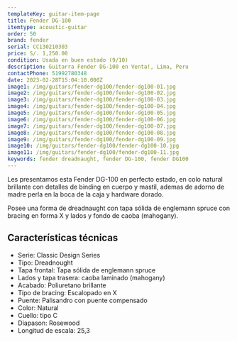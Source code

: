 ```yaml
---
templateKey: guitar-item-page
title: Fender DG-100
itemtype: acoustic-guitar
order: 50
brand: fender
serial: CC130210303
price: S/. 1,250.00
condition: Usada en buen estado (9/10)
description: Guitarra Fender DG-100 en Venta!, Lima, Peru
contactPhone: 51992780348
date: 2023-02-28T15:04:10.000Z
image1: /img/guitars/fender-dg100/fender-dg100-01.jpg
image2: /img/guitars/fender-dg100/fender-dg100-02.jpg
image3: /img/guitars/fender-dg100/fender-dg100-03.jpg
image4: /img/guitars/fender-dg100/fender-dg100-04.jpg
image5: /img/guitars/fender-dg100/fender-dg100-05.jpg
image6: /img/guitars/fender-dg100/fender-dg100-06.jpg
image7: /img/guitars/fender-dg100/fender-dg100-07.jpg
image8: /img/guitars/fender-dg100/fender-dg100-08.jpg
image9: /img/guitars/fender-dg100/fender-dg100-09.jpg
image10: /img/guitars/fender-dg100/fender-dg100-10.jpg
image11: /img/guitars/fender-dg100/fender-dg100-11.jpg
keywords: fender dreadnaught, fender DG-100, fender DG100
---
```

Les presentamos esta Fender DG-100 en perfecto estado, en colo natural brillante con detalles de binding en cuerpo y mastil, ademas de adorno de madre perla en la boca de la caja y hardware dorado.

Posee una forma de dreadnaught con tapa sólida de englemann spruce con bracing en forma X y lados y fondo de caoba (mahogany).

## Características técnicas

* Serie: Classic Design Series
* Tipo: Dreadnought
* Tapa frontal: Tapa sólida de englemann spruce
* Lados y tapa trasera: caoba laminado (mahogany)
* Acabado: Poliuretano brillante
* Tipo de bracing: Escalopado en X
* Puente: Palisandro con puente compensado
* Color: Natural
* Cuello: tipo C
* Diapason: Rosewood
* Longitud de escala: 25,3

